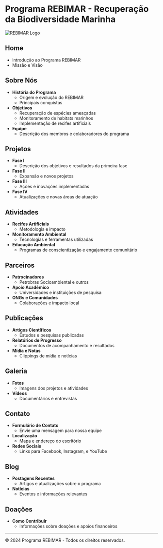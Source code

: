 # Programa REBIMAR - Recuperação da Biodiversidade Marinha

![REBIMAR Logo](link_para_logo)

## **Home**
- Introdução ao Programa REBIMAR
- Missão e Visão

## **Sobre Nós**
- **História do Programa**
  - Origem e evolução do REBIMAR
  - Principais conquistas
- **Objetivos**
  - Recuperação de espécies ameaçadas
  - Monitoramento de habitats marinhos
  - Implementação de recifes artificiais
- **Equipe**
  - Descrição dos membros e colaboradores do programa

## **Projetos**
- **Fase I**
  - Descrição dos objetivos e resultados da primeira fase
- **Fase II**
  - Expansão e novos projetos
- **Fase III**
  - Ações e inovações implementadas
- **Fase IV**
  - Atualizações e novas áreas de atuação

## **Atividades**
- **Recifes Artificiais**
  - Metodologia e impacto
- **Monitoramento Ambiental**
  - Tecnologias e ferramentas utilizadas
- **Educação Ambiental**
  - Programas de conscientização e engajamento comunitário

## **Parceiros**
- **Patrocinadores**
  - Petrobras Socioambiental e outros
- **Apoio Acadêmico**
  - Universidades e instituições de pesquisa
- **ONGs e Comunidades**
  - Colaborações e impacto local

## **Publicações**
- **Artigos Científicos**
  - Estudos e pesquisas publicadas
- **Relatórios de Progresso**
  - Documentos de acompanhamento e resultados
- **Mídia e Notas**
  - Clippings de mídia e notícias

## **Galeria**
- **Fotos**
  - Imagens dos projetos e atividades
- **Vídeos**
  - Documentários e entrevistas

## **Contato**
- **Formulário de Contato**
  - Envie uma mensagem para nossa equipe
- **Localização**
  - Mapa e endereço do escritório
- **Redes Sociais**
  - Links para Facebook, Instagram, e YouTube

## **Blog**
- **Postagens Recentes**
  - Artigos e atualizações sobre o programa
- **Notícias**
  - Eventos e informações relevantes

## **Doações**
- **Como Contribuir**
  - Informações sobre doações e apoios financeiros

---

© 2024 Programa REBIMAR - Todos os direitos reservados.
